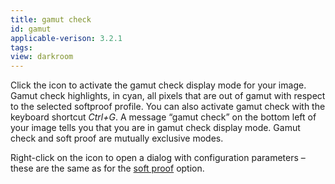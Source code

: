 ```yaml
---
title: gamut check
id: gamut
applicable-verison: 3.2.1
tags: 
view: darkroom
---
```


Click the icon to activate the gamut check display mode for your image. Gamut check highlights, in cyan, all pixels that are out of gamut with respect to the selected softproof profile. You can also activate gamut check with the keyboard shortcut _Ctrl+G_. A message “gamut check” on the bottom left of your image tells you that you are in gamut check display mode. Gamut check and soft proof are mutually exclusive modes.

Right-click on the icon to open a dialog with configuration parameters – these are the same as for the [soft proof](./soft-proof.md) option.

